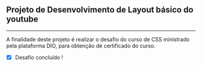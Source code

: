 ## Projeto de Desenvolvimento de Layout básico do youtube
----

A finalidade deste projeto é realizar o desafio do curso de CSS ministrado pela plataforma DIO, para obtenção de certificado do curso.

- [x] Desafio concluído !
